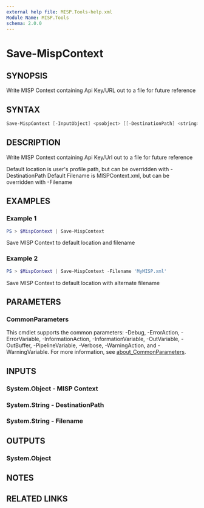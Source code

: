 ```yaml
---
external help file: MISP.Tools-help.xml
Module Name: MISP.Tools
schema: 2.0.0
---
```


# Save-MispContext

## SYNOPSIS

Write MISP Context containing Api Key/URL out to a file for future reference

## SYNTAX

```powershell
Save-MispContext [-InputObject] <psobject> [[-DestinationPath] <string>] [[-Filename] <string>] [-WhatIf] [-Confirm] [<CommonParameters>]
```

## DESCRIPTION

Write MISP Context containing Api Key/Url out to a file for future reference

Default location is user's profile path, but can be overridden with -DestinationPath
Default Filename is MISPContext.xml, but can be overridden with -Filename

## EXAMPLES

### Example 1

```powershell
PS > $MispContext | Save-MispContext
```

Save MISP Context to default location and filename

### Example 2

```powershell
PS > $MispContext | Save-MispContext -Filename 'MyMISP.xml'
```

Save MISP Context to default location with alternate filename

## PARAMETERS

### CommonParameters

This cmdlet supports the common parameters: -Debug, -ErrorAction, -ErrorVariable, -InformationAction, -InformationVariable, -OutVariable, -OutBuffer, -PipelineVariable, -Verbose, -WarningAction, and -WarningVariable. For more information, see [about_CommonParameters](http://go.microsoft.com/fwlink/?LinkID=113216).

## INPUTS

### System.Object - MISP Context

### System.String - DestinationPath

### System.String - Filename

## OUTPUTS

### System.Object

## NOTES

## RELATED LINKS
